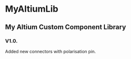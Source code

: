 # MyAltiumLib

## My Altium Custom Component Library

### V1.0.

Added new connectors with polarisation pin.
